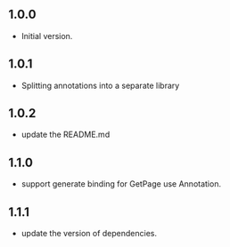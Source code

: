 ## 1.0.0

- Initial version.

## 1.0.1

- Splitting annotations into a separate library


## 1.0.2

- update the README.md

## 1.1.0

- support generate binding for GetPage use Annotation.

## 1.1.1

- update the version of dependencies.

